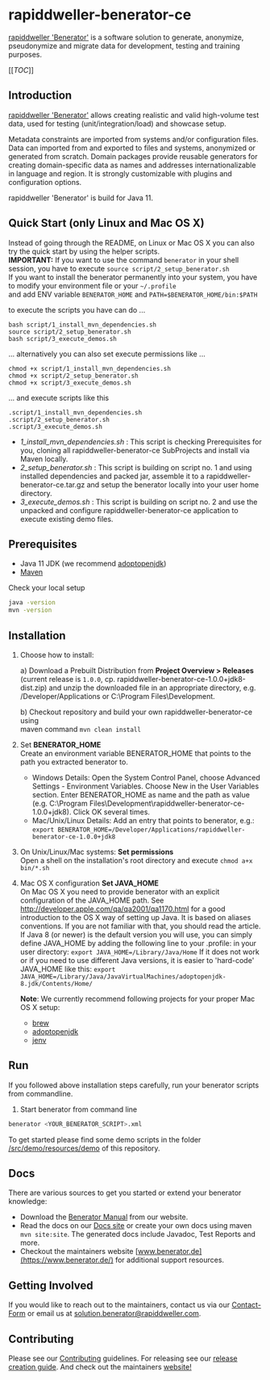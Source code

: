 # rapiddweller-benerator-ce

[rapiddweller 'Benerator'](https://www.benerator.de) is a software solution to 
generate, anonymize, pseudonymize and migrate data for
development, testing and training purposes.

[[_TOC_]]

## Introduction

[rapiddweller 'Benerator'](https://www.benerator.de) allows creating realistic and valid 
high-volume test data, used for testing (unit/integration/load) and showcase setup.

Metadata constraints are imported from systems and/or configuration files. Data can imported from
and exported to files and systems, anonymized or generated from scratch. Domain packages provide
reusable generators for creating domain-specific data as names and addresses internationalizable
in language and region. It is strongly customizable with plugins and configuration options.

rapiddweller 'Benerator' is build for Java 11.

## Quick Start (only Linux and Mac OS X)
Instead of going through the README, on Linux or Mac OS X you can also try the quick start by using the helper scripts.  
**IMPORTANT:** If you want to use the command `benerator` in your shell session, you have to execute `source script/2_setup_benerator.sh`  
If you want to install the benerator permanently into your system, you have to modify your environment file or your `~/.profile`   
and add ENV variable `BENERATOR_HOME` and `PATH=$BENERATOR_HOME/bin:$PATH`  


to execute the scripts you have can do ...

`bash script/1_install_mvn_dependencies.sh`  
`source script/2_setup_benerator.sh`  
`bash script/3_execute_demos.sh`  

... alternatively you can also set execute permissions like ...

`chmod +x script/1_install_mvn_dependencies.sh`  
`chmod +x script/2_setup_benerator.sh`  
`chmod +x script/3_execute_demos.sh`

... and execute scripts like this

`.script/1_install_mvn_dependencies.sh`  
`.script/2_setup_benerator.sh`  
`.script/3_execute_demos.sh`
  

- _1_install_mvn_dependencies.sh_ : This script is checking Prerequisites for you, cloning all rapiddweller-benerator-ce SubProjects and install via Maven locally.
- _2_setup_benerator.sh_ : This script is building on script no. 1 and using installed dependencies and packed jar, assemble it to a rapiddweller-benerator-ce.tar.gz and setup the benerator locally into your user home directory.
- _3_execute_demos.sh_ : This script is building on script no. 2 and use the unpacked and configure rapiddweller-benerator-ce application to execute existing demo files.

## Prerequisites

- Java 11 JDK (we recommend [adoptopenjdk](https://adoptopenjdk.net/))
- [Maven](https://maven.apache.org/)

Check your local setup
```bash
java -version
mvn -version 
```

## Installation

1. Choose how to install:  
    
    a) Download a Prebuilt Distribution from **Project Overview > Releases**   
    (current release is `1.0.0`, cp. rapiddweller-benerator-ce-1.0.0+jdk8-dist.zip) 
    and unzip the downloaded file in an appropriate directory, 
    e.g. /Developer/Applications or C:\Program Files\Development.
    
    b) Checkout repository and build your own rapiddweller-benerator-ce using   
    maven command `mvn clean install`
    
    
2. Set **BENERATOR_HOME**  
   Create an environment variable BENERATOR_HOME that points to the path you extracted benerator to.
   
    - Windows Details: Open the System Control Panel, choose Advanced Settings - Environment Variables. 
      Choose New in the User Variables section. Enter BENERATOR_HOME as name and the path as value 
      (e.g. C:\Program Files\Development\rapiddweller-benerator-ce-1.0.0+jdk8). Click OK several times.
    - Mac/Unix/Linux Details: Add an entry that points to benerator, 
      e.g.: `export BENERATOR_HOME=/Developer/Applications/rapiddweller-benerator-ce-1.0.0+jdk8`


3. On Unix/Linux/Mac systems: **Set permissions**   
   Open a shell on the installation's root directory and execute
    `chmod a+x bin/*.sh`  
   

4. Mac OS X configuration **Set JAVA_HOME**  
   On Mac OS X you need to provide benerator with an explicit configuration of the JAVA_HOME path. 
   See http://developer.apple.com/qa/qa2001/qa1170.html for a good introduction to the OS X way of setting up Java. 
   It is based on aliases conventions. If you are not familiar with that, you should read the article. 
   If Java 8 (or newer) is the default version you will use, you can simply define JAVA_HOME by adding the 
   following line to your .profile: in your user directory:
   `export JAVA_HOME=/Library/Java/Home`
   If it does not work or if you need to use different Java versions, it is easier to 'hard-code' 
   JAVA_HOME like this:
   `export  JAVA_HOME=/Library/Java/JavaVirtualMachines/adoptopenjdk-8.jdk/Contents/Home/`
   
    **Note**: We currently recommend following projects for your proper Mac OS X setup:         
    -  [brew](https://brew.sh/)
    -  [adoptopenjdk](https://adoptopenjdk.net/)
    -  [jenv](https://www.jenv.be/)
   
## Run

If you followed above installation steps carefully, run your benerator scripts from commandline.

1. Start benerator from command line
```bash
benerator <YOUR_BENERATOR_SCRIPT>.xml
```

To get started please find some demo scripts in the folder 
[/src/demo/resources/demo](/src/demo/resources/demo) of this repository.

## Docs

There are various sources to get you started or extend your benerator knowledge:
- Download the [Benerator Manual](https://www.benerator.de/ce/1.0.0/rapiddweller-benerator-ce-manual-1.0.0.pdf) 
  from our website.
- Read the docs on our [Docs site](https://www.benerator.de/ce/1.0.0/doc/) or 
  create your own docs using maven `mvn site:site`. 
  The generated docs include Javadoc, Test Reports and more.
- Checkout the maintainers website [www.benerator.de](https://www.benerator.de/) for additional support resources.  
  

## Getting Involved

If you would like to reach out to the maintainers, contact us via our 
[Contact-Form](https://www.benerator.de/contact-us) or email us at 
[solution.benerator@rapiddweller.com](mailto://solution.benerator@rapiddweller.com).


## Contributing

Please see our [Contributing](CONTRIBUTING.md) guidelines. 
For releasing see our [release creation guide](RELEASE.md). 
And check out the maintainers [website!](https://rapiddweller.com)

